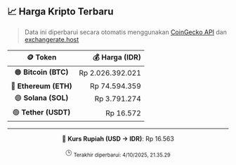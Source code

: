

<!-- HARGA_KRIPTO -->
## 📈 Harga Kripto Terbaru

> Data ini diperbarui secara otomatis menggunakan [CoinGecko API](https://www.coingecko.com/) dan [exchangerate.host](https://exchangerate.host/)

<div align="center">

| 🪙 Token | 💰 Harga (IDR) |
|:------:|---------------:|
| 🟠 **Bitcoin (BTC)**   | Rp 2.026.392.021 |
| 🔵 **Ethereum (ETH)**  | Rp 74.594.359 |
| 🟣 **Solana (SOL)**    | Rp 3.791.274 |
| 🟢 **Tether (USDT)**   | Rp 16.572 |

---

💱 **Kurs Rupiah (USD → IDR)**: Rp 16.563

🕒 <sub>Terakhir diperbarui: 4/10/2025, 21.35.29</sub>

</div>
<!-- /HARGA_KRIPTO -->